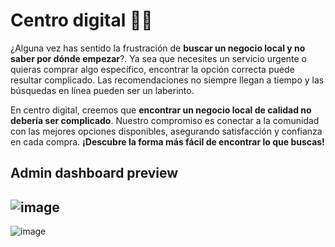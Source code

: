 # Centro digital 👋🏻
<p>¿Alguna vez has sentido la frustración de <strong>buscar un negocio local y no saber por dónde empezar</strong>?. Ya sea que necesites un servicio urgente o quieras comprar algo específico, encontrar la opción correcta puede resultar complicado. Las recomendaciones no siempre llegan a tiempo y las búsquedas en línea pueden ser un laberinto.</p>
<p>En centro digital, creemos que <strong>encontrar un negocio local de calidad no debería ser complicado</strong>. Nuestro compromiso es conectar a la comunidad con las mejores opciones disponibles, asegurando satisfacción y confianza en cada compra. <strong>¡Descubre la forma más fácil de encontrar lo que buscas!</strong></p>

## Admin dashboard preview
![image](https://github.com/user-attachments/assets/46032bfb-e2c8-422c-8fa8-4f6775f8386c)
---
![image](https://github.com/user-attachments/assets/cf8058de-a9b4-403a-9f77-ff37786b526b)

